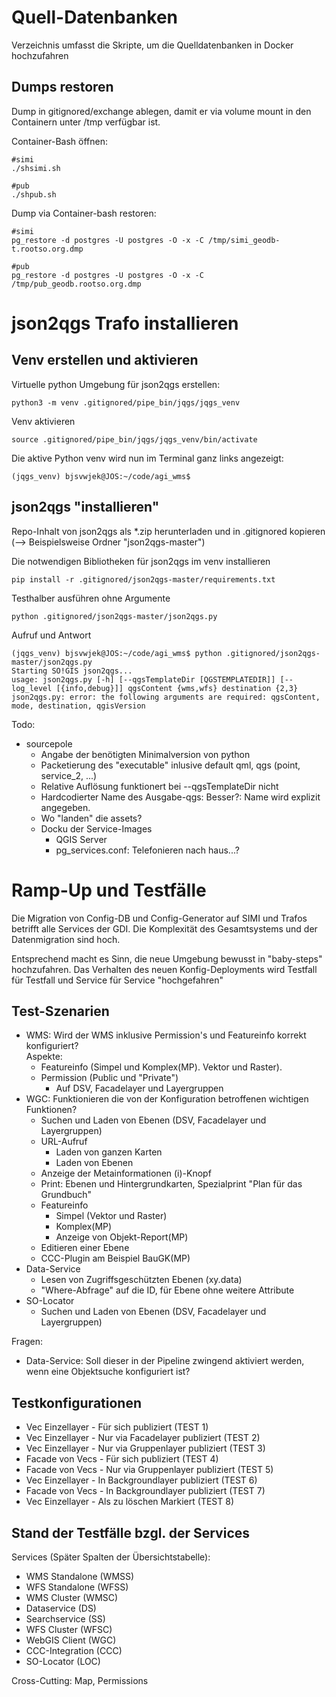 # Quell-Datenbanken

Verzeichnis umfasst die Skripte, um die Quelldatenbanken in Docker hochzufahren

## Dumps restoren

Dump in gitignored/exchange ablegen, damit er via volume mount in den Containern unter /tmp verfügbar ist.

Container-Bash öffnen:

    #simi
    ./shsimi.sh

    #pub
    ./shpub.sh


Dump via Container-bash restoren:

    #simi
    pg_restore -d postgres -U postgres -O -x -C /tmp/simi_geodb-t.rootso.org.dmp

    #pub
    pg_restore -d postgres -U postgres -O -x -C /tmp/pub_geodb.rootso.org.dmp

# json2qgs Trafo installieren

## Venv erstellen und aktivieren

Virtuelle python Umgebung für json2qgs erstellen:

    python3 -m venv .gitignored/pipe_bin/jqgs/jqgs_venv

Venv aktivieren

    source .gitignored/pipe_bin/jqgs/jqgs_venv/bin/activate

Die aktive Python venv wird nun im Terminal ganz links angezeigt:

    (jqgs_venv) bjsvwjek@JOS:~/code/agi_wms$ 

## json2qgs "installieren"

Repo-Inhalt von json2qgs als *.zip herunterladen und in .gitignored kopieren (--> Beispielsweise Ordner "json2qgs-master")

Die notwendigen Bibliotheken für json2qgs im venv installieren

    pip install -r .gitignored/json2qgs-master/requirements.txt

Testhalber ausführen ohne Argumente

    python .gitignored/json2qgs-master/json2qgs.py

Aufruf und Antwort

    (jqgs_venv) bjsvwjek@JOS:~/code/agi_wms$ python .gitignored/json2qgs-master/json2qgs.py 
    Starting SO!GIS json2qgs...
    usage: json2qgs.py [-h] [--qgsTemplateDir [QGSTEMPLATEDIR]] [--log_level [{info,debug}]] qgsContent {wms,wfs} destination {2,3}
    json2qgs.py: error: the following arguments are required: qgsContent, mode, destination, qgisVersion

Todo:
* sourcepole
  * Angabe der benötigten Minimalversion von python
  * Packetierung des "executable" inlusive default qml, qgs (point, service_2, ...)
  * Relative Auflösung funktionert bei --qgsTemplateDir nicht
  * Hardcodierter Name des Ausgabe-qgs: Besser?: Name wird explizit angegeben.
  * Wo "landen" die assets?
  * Docku der Service-Images
    * QGIS Server
    * pg_services.conf: Telefonieren nach haus...?

# Ramp-Up und Testfälle

Die Migration von Config-DB und Config-Generator auf SIMI und Trafos betrifft alle Services der GDI. Die Komplexität des Gesamtsystems und der Datenmigration sind hoch.

Entsprechend macht es Sinn, die neue Umgebung bewusst in "baby-steps" hochzufahren. Das Verhalten des neuen Konfig-Deployments wird Testfall für Testfall und Service für Service
"hochgefahren"

## Test-Szenarien

* WMS: Wird der WMS inklusive Permission's und Featureinfo korrekt konfiguriert?  
    Aspekte:
    * Featureinfo (Simpel und Komplex(MP). Vektor und Raster).
    * Permission (Public und "Private")
        * Auf DSV, Facadelayer und Layergruppen
* WGC: Funktionieren die von der Konfiguration betroffenen wichtigen Funktionen?
    * Suchen und Laden von Ebenen (DSV, Facadelayer und Layergruppen)
    * URL-Aufruf
        * Laden von ganzen Karten
        * Laden von Ebenen
    * Anzeige der Metainformationen (i)-Knopf
    * Print: Ebenen und Hintergrundkarten, Spezialprint "Plan für das Grundbuch"
    * Featureinfo
        * Simpel (Vektor und Raster)
        * Komplex(MP)
        * Anzeige von Objekt-Report(MP)
    * Editieren einer Ebene
    * CCC-Plugin am Beispiel BauGK(MP)
* Data-Service
    * Lesen von Zugriffsgeschützten Ebenen (xy.data)
    * "Where-Abfrage" auf die ID, für Ebene ohne weitere Attribute
* SO-Locator
    * Suchen und Laden von Ebenen (DSV, Facadelayer und Layergruppen)

Fragen:
* Data-Service: Soll dieser in der Pipeline zwingend aktiviert werden, wenn eine Objektsuche konfiguriert ist?






## Testkonfigurationen

* Vec Einzellayer - Für sich publiziert (TEST 1)
* Vec Einzellayer - Nur via Facadelayer publiziert (TEST 2)
* Vec Einzellayer - Nur via Gruppenlayer publiziert (TEST 3)
* Facade von Vecs - Für sich publiziert (TEST 4)
* Facade von Vecs - Nur via Gruppenlayer publiziert (TEST 5)
* Vec Einzellayer - In Backgroundlayer publiziert (TEST 6)
* Facade von Vecs - In Backgroundlayer publiziert (TEST 7)
* Vec Einzellayer - Als zu löschen Markiert (TEST 8)

## Stand der Testfälle bzgl. der Services

Services (Später Spalten der Übersichtstabelle):

* WMS Standalone (WMSS)
* WFS Standalone (WFSS)
* WMS Cluster (WMSC)
* Dataservice (DS)
* Searchservice (SS)
* WFS Cluster (WFSC)
* WebGIS Client (WGC)
* CCC-Integration (CCC)
* SO-Locator (LOC)

Cross-Cutting: Map, Permissions